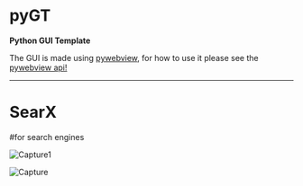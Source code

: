 # pyGT
<strong>Python GUI Template</strong>
<p>The GUI is made using <a href="https://pywebview.flowrl.com/guide/api.html">pywebview</a>, for how to use it please see the <a href="https://pywebview.flowrl.com/guide/api.html">pywebview api!</a></p>
<hr>
<h1>SearX</h1>#for search engines

![Capture1](https://user-images.githubusercontent.com/45049739/91017060-4b9ace80-e620-11ea-9ca4-5194eaaae69e.PNG)

![Capture](https://user-images.githubusercontent.com/45049739/91017296-a3d1d080-e620-11ea-801f-ab83ba921f43.PNG)
